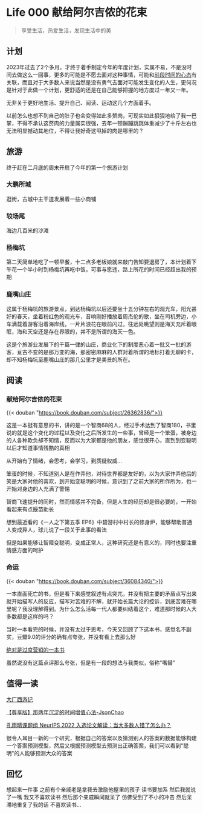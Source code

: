 # Life 000 献给阿尔吉侬的花束


> 享受生活，热爱生活，发现生活中的美

## 计划
2023年过去了2个多月，才终于着手制定今年的年度计划，实属不易，不是没时间去做这么一回事，更多的可能是不愿去面对这种事情，可能和[前段时间的心态](https://nullufull.github.io/%E5%85%B3%E4%BA%8E%E6%81%90%E5%A9%9A%E6%AD%BB%E4%BA%A1%E5%AD%A4%E7%8B%AC/)有关联，而且对于大多数人来说当然是没有勇气去面对可能发生变化的人生，更何况是针对于此做一个计划，更舒适的还是在自己能够把握的地方度过一年又一年。

无非关于更好地生活、提升自己、阅读、运动这几个方面着手。

以前怎么也想不到自己的肚子也会变得如此多赘肉，可现实如此狠狠地给了我一巴掌，不得不承认这赘肉的力量属实很强，去年一顿蹦蹦跳跳体重减少了十斤左右也无法明显撼动其地位，不得让我好奇这甩掉的肉是哪里的？

## 旅游
终于赶在二月底的周末开启了今年的第一个旅游计划
### 大鹏所城
逛街，古城中主干道发展着一些小商铺

### 较场尾
海边几百米的沙滩

### 杨梅坑
第二天简单地吃了一顿早餐，十二点多老板娘就来敲门告知要退房了，本计划着下午花一个半小时到杨梅坑再吃中饭，可事与愿违，路上所花的时间已经超出我的预期

### 鹿嘴山庄
这属于杨梅坑的旅游景点，到达杨梅坑以后还要坐十五分钟左右的观光车，阳光甚好的春天，坐着粉红色的观光车，音响刚好播放着周杰伦的歌，坐在司机旁边，小车满载着游客沿着海岸线，一片片浪花在眼前闪过，往远处眺望则是海天充斥着眼眶，海和天空还是存在界限的，并不是所谓的海天一色。

这是个旅游业发展下的千篇一律的山庄，商业化下的制度恶心着一批又一批的游客，亘古不变的是那万变的海，那密密麻麻的人群对着所谓的地标打着无聊的卡，却不知杨梅坑至鹿嘴山庄的那几公里才是美景的所在。


## 阅读

### 献给阿尔吉侬的花束

{{< douban "https://book.douban.com/subject/26362836/">}}

这是一本挺有意思的书，讲的是一个智商68的人，经过手术达到了智商180，书里说的就是这个变化的过程以及变化之后所发生的一些事，曾经是一个笨蛋，被身边的人各种欺负却不知情，反而以为大家都是他的朋友，感觉很开心，直到到变聪明以后才知道事情残酷的真相

从开始有了情绪，会思考，会学习，到质疑权威...

笨蛋的时候，不知道别人是在作弄他，对待世界都是友好的，以为大家作弄他后的笑是大家对他的喜欢，到开始变聪明的时候，意识到了之前大家的所作所为，也一开始对身边的人充满了警惕

智商飞速提升的同时，然而情感并不完备，但是人生的经历却是很必要的，一开始看起来有点揠苗助长

想到最近看的《一人之下第五季 EP6》中碧游村中村长的修身炉，能够帮助普通人变成异人，球儿说了一段关于此事的看法

但是如果能够让智障变聪明，变成正常人，这种研究还是有意义的，同时也要注重情感方面的呵护

### 命运

{{< douban "https://book.douban.com/subject/36084340/">}}

一本直面死亡的书，但是看下来感觉叙述有点突兀，并没有把主要的矛盾点写出来就开始描写人的反应，描写对苦难的不解，就开始长篇大论的控诉，到底苦难在哪里呢？我没理解得到。为什么怎么活每一代人都要纠结着这个，难道那时候的人大多数都是这样的吗？

当时一本看完的时候，并没有太过于思考，今天又回顾了下这本书，感觉名不副实，豆瓣9.0的评分的确有点夸张，并没有看上去那么好

[绝对是过度营销的一本书](https://book.douban.com/review/14731286/)

虽然说没有这篇点评那么夸张，但是有一段的想法与我类似，俗称"嘴替"

## 值得一读

[大厂西游记](https://mp.weixin.qq.com/s/JbgPdoR47c8v747J8KwLWg)

[【尊享版】那两年沉淀的时间增值心法-JsonChao](https://mp.weixin.qq.com/s/UEYAZARmWNS-EEdKggaR3w)

[孔雨晴课题组 NeurIPS 2022 入选论文解读：当大多数人错了怎么办？](http://cfcs.pku.edu.cn/news/241025.htm)

很令人耳目一新的一个研究，根据自己的答案以及猜测别人的答案的数据能够构建一个答案预测模型，然后又根据预测模型去预测出正确答案，我们可以看到"聪明"的人能够预测大众的答案

## 回忆
想起来一件事 之前有个亲戚老是拿我去激励他屋里的孩子 读书要加系 然后我就说了一嘴 我又不喜欢读书 然后那个亲戚瞬间就呆了 仿佛受到了不小的冲击 然后呆滞地重复了我的话 不喜欢读书...
